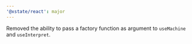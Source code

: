 ```yaml
---
'@xstate/react': major
---
```


Removed the ability to pass a factory function as argument to `useMachine` and `useInterpret`.
